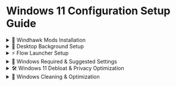 # Windows 11 Configuration Setup Guide

<details>
<summary>📌 Windhawk Mods Installation</summary>

### 1. Download Windhawk
[Download Windhawk](https://windhawk.net/download)

### 2. Install Required Plugins
Download configurations from [windows11 repository](https://github.com/montdiego/windows11):

| Plugin Name | Configuration File |
|-------------|--------------------|
| Taskbar auto-hide when maximized | Default |
| Taskbar Clock Customization | [config.json](https://github.com/montdiego/windows11/blob/main/clock.json) |
| Taskbar height and icon size | [config.json](https://github.com/montdiego/windows11/blob/main/taskbar_size.json) |
| Taskbar tray system icon tweaks | [config.json](https://github.com/montdiego/windows11/blob/main/tray_icons.json) |
| Notification Center Styler | [config.json](https://github.com/montdiego/windows11/blob/main/notifications.json) |
| Start Menu Styler | [config.json](https://github.com/montdiego/windows11/blob/main/start_menu.json) |
| Taskbar Styler | [config.json](https://github.com/montdiego/windows11/blob/main/taskbar.json) |

</details>

<details>
<summary>🎨 Desktop Background Setup</summary>

1. Download wallpaper:  
   [custom-background.jpg](https://github.com/montdiego/windows11/blob/main/background.jpg)
2. Right-click image → "Set as desktop background"

</details>

<details>
<summary>⚡ Flow Launcher Setup</summary>

### 1. Install Application
[Download Flow Launcher](https://www.flowlauncher.com/#)

### 2. Apply Configuration
1. Hide when on Tray
2. Start on Windows startup

### 3. Install Theme
1. Download: [theme.json](https://github.com/montdiego/windows11/blob/main/flow_launcher.xaml)
2. Place in:  
   `%AppData%\FlowLauncher\Themes`

</details>

<details>
<summary>🔧 Windows Required & Suggested Settings</summary>

### Required Settings
1. Enable **Transparency Effects**:  
   **Settings → Personalization → Colors → Transparency Effects → ON**
2. Set **Accent Color** to `#7D2D02`:  
   **Settings → Personalization → Colors → Choose your color → Custom → Accent Color → #7D2D02**

### Suggested Settings
- Enable **Animations** for smoother UI:  
  **Settings → Accessibility → Visual Effects → Animation Effects → ON**

</details>

<details>
<summary>🛠️ Windows 11 Debloat & Privacy Optimization</summary>

### 1. Run Windows 11 Debloater
Run the following command in **PowerShell (Admin)**:
```powershell
irm 'https://christitus.com/win' | iex
```
Alternatively, you can download the `.bat` script from:
[Download Debloat Script](https://github.com/montdiego/windows11/blob/main/debloat.bat)

### 2. Apply Recommended Settings
- Download settings for the debloat tool:  
  [debloat-settings.json](https://github.com/montdiego/windows11/blob/main/debloat_settings.json)
- Download O&O ShutUp10++ settings:  
  [ooshutup10-settings.cfg](https://github.com/montdiego/windows11/blob/main/ooshutup10.cfg)
- **Note:** If using a desktop PC, disable **hibernation** after applying settings.

</details>

<details>
<summary>🧹 Windows Cleaning & Optimization</summary>

Use **CCleaner Portable** for cleaning, optimizing, and removing unnecessary files:
[Download CCleaner Portable](https://portableapps.com/apps/utilities/ccportable)

</details>
